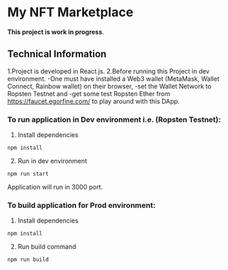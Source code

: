 # My NFT Marketplace

**This project is work in progress**.

## Technical Information

1.Project is developed in React.js.
2.Before running this Project in dev environment.
-One must have installed a Web3 wallet (MetaMask, Wallet Connect, Rainbow wallet) on their browser,
-set the Wallet Network to Ropsten Testnet and
-get some test Ropsten Ether from https://faucet.egorfine.com/ to play around with this DApp.

### To run application in Dev environment i.e. (Ropsten Testnet):

1. Install dependencies

```
npm install
```

2. Run in dev environment

```
npm run start
```

Application will run in 3000 port.

### To build application for Prod environment:

1. Install dependencies

```
npm install
```

2. Run build command

```
npm run build
```
